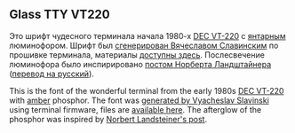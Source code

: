 ## Glass TTY VT220

Это шрифт чудесного терминала начала 1980-х [DEC VT-220](https://en.wikipedia.org/wiki/VT220#Hardware) с [янтарным](https://en.wikipedia.org/wiki/Amber_(color)) люминофором.
Шрифт был [сгенерирован Вячеславом Славинским](http://sensi.org/~svo/glasstty/) по прошивке терминала, материалы [доступны здесь](https://github.com/svofski/glasstty).
Послесвечение люминофора было инспирировано [постом Норберта Ландштайнера](https://www.masswerk.at/nowgobang/2019/dec-crt-typography) ([перевод на русский](https://habr.com/ru/post/446598/)).

This is the font of the wonderful terminal from the early 1980s [DEC VT-220](https://en.wikipedia.org/wiki/VT220#Hardware) with [amber](https://en.wikipedia.org/wiki/Amber_(color)) phosphor.
The font was [generated by Vyacheslav Slavinski](http://sensi.org/~svo/glasstty/) using terminal firmware, files are [available here](https://github.com/svofski/glasstty).
The afterglow of the phosphor was inspired by [Norbert Landsteiner's post](https://www.masswerk.at/nowgobang/2019/dec-crt-typography).
